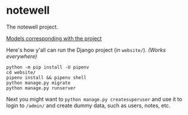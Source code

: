 # notewell
The notewell project.

[Models corresponding with the project](https://drive.google.com/drive/folders/1xSoSajUtSy8YyDWEXeiSh7CyaFLBcJaE?usp=sharing)

Here's how y'all can run the Django project (in `website/`). _(Works everywhere)_

    python -m pip install -U pipenv
    cd website/
    pipenv install && pipenv shell
    python manage.py migrate
    python manage.py runserver

Next you might want to `python manage.py createsuperuser` and use it to login to `/admin/` and create dummy data, such as users, notes, etc.

